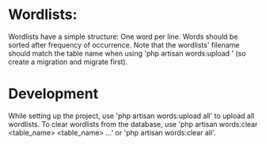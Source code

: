 # Wordlists:
Wordlists have a simple structure: One word per line.
Words should be sorted after frequency of occurrence.
Note that the wordlists' filename should match the table name when using
'php artisan words:upload <filename>' (so create a migration and migrate first).

# Development
While setting up the project, use 'php artisan words:upload all' to upload all
wordlists. To clear wordlists from the database, use
'php artisan words:clear <table_name> <table_name> ...' or
'php artisan words:clear all'.
